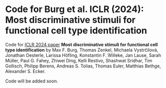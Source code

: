 # Code for Burg et al. ICLR (2024): Most discriminative stimuli for functional cell type identification

Code for [ICLR  2024 paper](https://openreview.net/forum?id=9W6KaAcYlr) **Most discriminative stimuli for functional cell type identification** by Max F. Burg, Thomas Zenkel, Michaela Vystrčilová, Jonathan Oesterle, Larissa Höfling, Konstantin F. Willeke, Jan Lause, Sarah Müller, Paul G. Fahey, Zhiwei Ding, Kelli Restivo, Shashwat Sridhar, Tim Gollisch, Philipp Berens, Andreas S. Tolias, Thomas Euler, Matthias Bethge, Alexander S. Ecker.

Code will be added soon.
